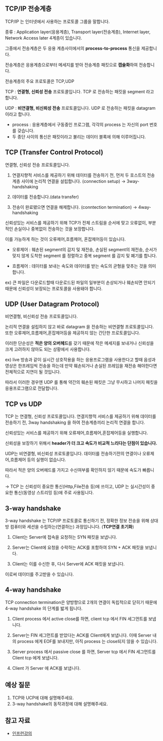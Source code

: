 ## TCP/IP 전송계층
TCP/IP 는 인터넷에서 사용하는 프로토콜 그룹을 말합니다.

종류 : Application layer(응용계층), Transport layer(전송계층), Internet layer, Network Access later 4계층이 있습니다.

그중에서 전송계층은 두 응용 계층사이에서의 **process-to-process** 통신을 제공합니다.

전송계층은 응용계층으로부터 메세지를 받아 전송계층 패킷으로 **캡슐화**하여 전송합니다.

전송계층의 주요 프로토콜은 TCP,UDP

TCP : **연결형, 신뢰성 전송** 프로토콜입니다. TCP 로 전송하는 패킷을 segment 라고 합니다.

UDP : **비연결형, 비신뢰성 전송** 프로토콜입니다. UDP 로 전송하는 패킷을 datagram 이라고 합니다.

* process : 응용계층에서 구동중인 프로그램, 각각의 process 는 자신의 port 번호를 갖습니다.
* 두 종단 사이의 통신은 패킷이라고 불리는 데이터 블록에 의해 이루어집니다.

## TCP (Transfer Control Protocol)
연결형, 신뢰성 전송 프로토콜입니다.

1) 연결지향적 서비스를 제공하기 위해 데이터를 전송하기 전, 먼저 두 호스트의 전송 계층 사이에 논리적 연결을 설립합니다. (connection setup) → 3way- handshaking

2) 데이터를 전송합니다.(data transfer)

3) 전송이 완료됐으면 연결을 해제합니다. (conntection termination) → 4way- handshaking

신뢰성있는 서비스를 제공하기 위해 TCP가 전체 스트림을 순서에 맞고 오류없이, 부분적인 손실이나 중복없이 전송하는 것을 보장합니다.

이를 가능하게 하는 것이 오류제어,흐름제어, 혼잡제어등이 있습니다.

* 오류제어 : 훼손된 segment의 감지 및 재전송, 손실된 segment의 재전송, 순서가 맞지 않게 도착한 segment 를 정렬하고 중복 segment 를 감지 및 폐기를 합니다.

* 흐름제어 : 데이터를 보내는 속도와 데이터를 받는 속도의 균형을 맞추는 것을 의미합니다.

ex) 큰 파일은 다운로드할때 다운로드된 파일의 일부분이 손상되거나 훼손되면 안되기 때문에 신뢰성이 보장되는 프로토콜을 사용돼야 합니다.
##  UDP (User Datagram Protocol)
비연결형, 비신뢰성 전송 프로토콜입니다.

논리적 연결을 설립하지 않고 바로 datagram 을 전송하는 비연결형 프로토콜입니다. 또한 오류제어,흐름제어,혼잡제어등을 제공하지 않는 간단한 프로토콜입니다.

이러한 단순성은 **적은 양의 오버헤드**를 갖기 때문에 작은 메세지를 보내거나 신뢰성을 크게 고려하지 않아도 되는 상황에서 사용합니다.

ex) live 방송과 같이 실시간 상호작용을 하는 응용프로그램을 사용한다고 할때 음성과 영상은 한프레임씩 전송을 하는데 만약 훼손되거나 손실된 프레임을 재전송 해야한다면 전체적으로 지연이 될 것입니다.

따라서 이러한 경우엔 UDP 를 통해 약간의 훼손된 패킷은 그냥 무시하고 나머지 패킷을 응용프로그램으로 전달합니다.


## TCP vs UDP
TCP 는 연결형, 신뢰성 프로토콜입니다. 연결지향적 서비스를 제공하기 위해 데이터를 전송하기 전, 3way handshaking 을 하여 전송계층끼리 논리적 연결을 합니다.

신뢰성있는 서비스를 제공하기 위해 오류제어,흐름제어,혼잡제어등을 실행합니다.

신뢰성을 보장하기 위해서 **header가 더 크고 속도가 비교적 느리다는 단점이 있습니다.**

UDP는 비연결형, 비신뢰성 프로토콜입니다. 데이터를 전송하기전의 연결이나 오류제어,흐름제어 등의 실행이 없습니다.

따라서 적은 양의 오버헤드를 가지고 수신여부를 확인하지 않기 때문에 속도가 빠릅니다.

→ TCP 는 신뢰성이 중요한 통신(Http,File전송 등)에 쓰이고, UDP 는 실시간성이 중요한 통신(동영상 스트리밍 등)에 주로 사용됩니다.


## 3-way handshake
3-way handshake 는 TCP/IP 프로토콜로 통신하기 전, 정확한 정보 전송을 위해 상대방 컴퓨터와 세션을 수립하는(연결하는) 과정입니니다. (**TCP연결 초기화**)

1) Client는 Server에 접속을 요청하는 SYN 패킷을 보냅니다.

2) Server는 Client에 요청을 수락하는 ACK를 포함하여 SYN + ACK 패킷을 보냅니다.

3) Client는 이를 수신한 후, 다시  Server에 ACK 패킷을 보냅니다.

이로써 데이터를 주고받을 수 있습니다.

## 4-way handshake
TCP connection termination은 양방향으로 2개의 연결이 독립적으로 닫히기 때문에 4-way handshake 의 단계를 밟게 됩니다.

1) Client process 에서 active close를 하면, client tcp 에서 FIN 세그먼트를 보냅니다.

2) Server는 FIN 세그먼트를 받았다는 ACK를 Client에게 보냅니다. 이때 Server 내의 process 에게 EOF를 보내지만, 아직 process 는 close되지 않을 수 있습니다.

3) Server process 에서 passive close 를 하면, Server tcp 에서 FIN 세그먼트를 Client tcp 에게 보냅니다.

4) Client 가 Server 에 ACK를 보냅니다.

## 예상 질문

1. TCP와 UCP에 대해 설명해주세요.
2. 3-way handshake의 동작과정에 대해 설명해주세요.

## 참고 자료

<!-- 공부 과정에서 참고한 자료가 있다면, 첨부해주세요-->
<!-- * [자료주제](링크)  -->
- [인프런강의](https://www.inflearn.com/course/%EA%B0%9C%EB%B0%9C%EC%9E%90-%EC%A0%84%EA%B3%B5%EB%A9%B4%EC%A0%91-cs-%EC%99%84%EC%A0%84%EC%A0%95%EB%B3%B5/dashboard)
